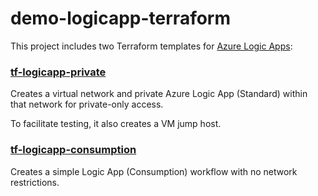 # demo-logicapp-terraform

This project includes two Terraform templates for [Azure Logic Apps](https://learn.microsoft.com/en-us/azure/logic-apps/logic-apps-overview):

### [tf-logicapp-private](/tf-logicapp-private/)

Creates a virtual network and private Azure Logic App (Standard) within that network for private-only access.

To facilitate testing, it also creates a VM jump host.

### [tf-logicapp-consumption](/tf-logicapp-consumption/)

Creates a simple Logic App (Consumption) workflow with no network restrictions.